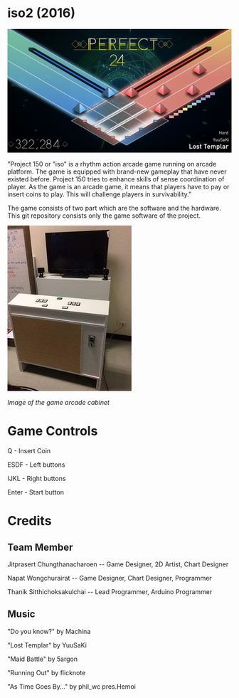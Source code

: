 # iso2 (2016)
![Screenshot](Images/screenshot.png)

"Project 150 or "iso" is a rhythm action arcade game running on arcade platform. The game is equipped with brand-new gameplay that have never existed before. Project 150 tries to enhance skills of sense coordination of player. As the game is an arcade game, it means that players have to pay or insert coins to play. This will challenge players in survivability."

The game consists of two part which are the software and the hardware. This git repository consists only the game software of the project.

![Screenshot](Images/cabinet.jpg)

*Image of the game arcade cabinet*
# Game Controls

Q - Insert Coin

ESDF - Left buttons

IJKL - Right buttons

Enter - Start button

# Credits
## Team Member
Jitprasert Chungthanacharoen -- Game Designer, 2D Artist, Chart Designer

Napat Wongchurairat -- Game Designer, Chart Designer, Programmer

Thanik Sitthichoksakulchai -- Lead Programmer, Arduino Programmer
## Music
"Do you know?" by Machina

"Lost Templar" by YuuSaKi

"Maid Battle" by 5argon

"Running Out" by flicknote

"As Time Goes By..." by phil_wc pres.Hemoi
